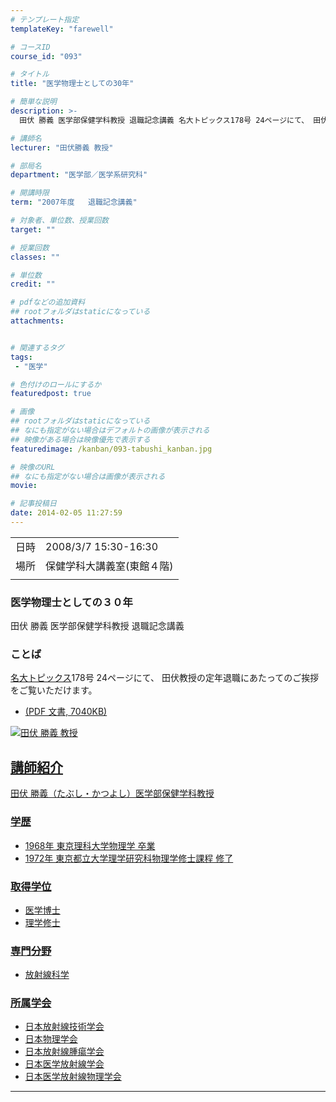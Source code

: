 ```yaml
---
# テンプレート指定
templateKey: "farewell"

# コースID
course_id: "093"

# タイトル
title: "医学物理士としての30年"

# 簡単な説明
description: >-
  田伏 勝義 医学部保健学科教授 退職記念講義 名大トピックス178号 24ページにて、 田伏教授の定年退職にあたってのご挨拶をご覧いただけます。   * 名 ....

# 講師名
lecturer: "田伏勝義 教授"

# 部局名
department: "医学部／医学系研究科"

# 開講時限
term: "2007年度	退職記念講義"

# 対象者、単位数、授業回数
target: ""

# 授業回数
classes: ""

# 単位数
credit: ""

# pdfなどの追加資料
## rootフォルダはstaticになっている
attachments:


# 関連するタグ
tags:
 - "医学"

# 色付けのロールにするか
featuredpost: true

# 画像
## rootフォルダはstaticになっている
## なにも指定がない場合はデフォルトの画像が表示される
## 映像がある場合は映像優先で表示する
featuredimage: /kanban/093-tabushi_kanban.jpg

# 映像のURL
## なにも指定がない場合は画像が表示される
movie: 

# 記事投稿日
date: 2014-02-05 11:27:59
---
```


|   |   |
|---|---|
| 日時 | 2008/3/7  15:30-16:30 |
| 場所 | 保健学科大講義室(東館４階) |
|   |   |


### 医学物理士としての３０年

田伏 勝義 医学部保健学科教授 退職記念講義

### ことば

[名大トピックス](http://www.nagoya-u.ac.jp/about-nu/public-relations/publication/topics-archive.html)178号 24ページにて、 田伏教授の定年退職にあたってのご挨拶をご覧いただけます。

* <a href="http://www.nagoya-u.ac.jp/about-nu/public-relations/publication/upload_images/no178.pdf" target="_blank" width="640" height="360" frameborder="0" allowfullscreen></iframe> (PDF 文書, 7040KB)



![田伏 勝義 教授](https://ocw.nagoya-u.jp/files/93/tabushi_kao.jpg) 
## 講師紹介

田伏 勝義（たぶし・かつよし）医学部保健学科教授

### 学歴

* 1968年 東京理科大学物理学 卒業
* 1972年 東京都立大学理学研究科物理学修士課程 修了

### 取得学位

* 医学博士
* 理学修士

### 専門分野

* 放射線科学

### 所属学会

* 日本放射線技術学会
* 日本物理学会
* 日本放射線腫瘍学会
* 日本医学放射線学会
* 日本医学放射線物理学会



-----